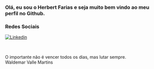 ### Olá, eu sou o Herbert Farias e seja muito bem vindo ao meu perfil no Github.

### Redes Sociais

[![Linkedin](https://img.shields.io/badge/LinkedIn-0077B5?style=for-the-badge&logo=linkedin&logoColor=white)](https://www.linkedin.com/in/herbert-f-silva-33567153/)<br/>

<br/><br/>O importante não é vencer todos os dias, mas lutar sempre.
<br/>Waldemar Valle Martins 

<!---
hbtfsilvadata/hbtfsilvadata is a ✨ special ✨ repository because its `README.md` (this file) appears on your GitHub profile.
You can click the Preview link to take a look at your changes.
--->
